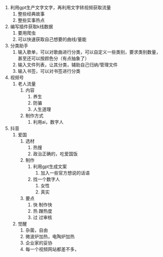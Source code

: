 1. 利用gpt生产文字文字，再利用文字转视频获取流量
   1. 整些经典故事
   2. 整些实事热点
2. 编写插件获取k线数据
   1. 要用爬虫
   2. 可以快速获取自己想要的曲线/量能
3. 分类助手
   1. 输入歌单，可以对歌曲进行分类，可以自定义一些类别，要求类别数量，甚至还可以按颜色分（有点抽象了）
   2. 输入文件列表，让其分类，辅助自己归纳/管理文件
   3. 输入书签，可以对书签进行分类
4. 视频号
   1. 老人流量
      1. 内容
         1. 养生
         2. 防骗
         3. 人生道理
      2. 制作方式
         1. 利用ai，数字人
5. 抖音
   1. 爱国
      1. 选材
         1. 热搜
         2. 政治正确的，吃爱国饭
      2. 制作
         1. 利用gpt生成文案
            1. 加入一些官方想说的话语
         2. 找一个数字人
            1. 女性
            2. 真实
      3. 要点
         1. 快 制作快
         2. 热 蹭热度
         3. 过 过审核
   2. 觉醒
      1. 杂菌，自由
      2. 微波炉加热，电陶炉加热
      3. 企业家的妥协
      4. 每一个视频网站都差不多，
